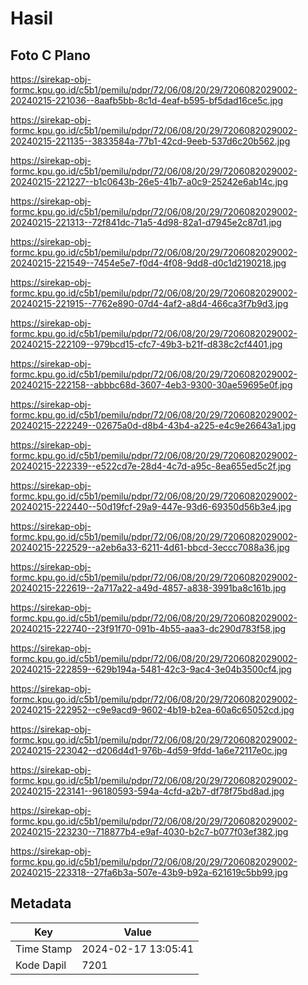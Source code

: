 # Hasil

## Foto C Plano

https://sirekap-obj-formc.kpu.go.id/c5b1/pemilu/pdpr/72/06/08/20/29/7206082029002-20240215-221036--8aafb5bb-8c1d-4eaf-b595-bf5dad16ce5c.jpg

https://sirekap-obj-formc.kpu.go.id/c5b1/pemilu/pdpr/72/06/08/20/29/7206082029002-20240215-221135--3833584a-77b1-42cd-9eeb-537d6c20b562.jpg

https://sirekap-obj-formc.kpu.go.id/c5b1/pemilu/pdpr/72/06/08/20/29/7206082029002-20240215-221227--b1c0643b-26e5-41b7-a0c9-25242e6ab14c.jpg

https://sirekap-obj-formc.kpu.go.id/c5b1/pemilu/pdpr/72/06/08/20/29/7206082029002-20240215-221313--72f841dc-71a5-4d98-82a1-d7945e2c87d1.jpg

https://sirekap-obj-formc.kpu.go.id/c5b1/pemilu/pdpr/72/06/08/20/29/7206082029002-20240215-221549--7454e5e7-f0d4-4f08-9dd8-d0c1d2190218.jpg

https://sirekap-obj-formc.kpu.go.id/c5b1/pemilu/pdpr/72/06/08/20/29/7206082029002-20240215-221915--7762e890-07d4-4af2-a8d4-466ca3f7b9d3.jpg

https://sirekap-obj-formc.kpu.go.id/c5b1/pemilu/pdpr/72/06/08/20/29/7206082029002-20240215-222109--979bcd15-cfc7-49b3-b21f-d838c2cf4401.jpg

https://sirekap-obj-formc.kpu.go.id/c5b1/pemilu/pdpr/72/06/08/20/29/7206082029002-20240215-222158--abbbc68d-3607-4eb3-9300-30ae59695e0f.jpg

https://sirekap-obj-formc.kpu.go.id/c5b1/pemilu/pdpr/72/06/08/20/29/7206082029002-20240215-222249--02675a0d-d8b4-43b4-a225-e4c9e26643a1.jpg

https://sirekap-obj-formc.kpu.go.id/c5b1/pemilu/pdpr/72/06/08/20/29/7206082029002-20240215-222339--e522cd7e-28d4-4c7d-a95c-8ea655ed5c2f.jpg

https://sirekap-obj-formc.kpu.go.id/c5b1/pemilu/pdpr/72/06/08/20/29/7206082029002-20240215-222440--50d19fcf-29a9-447e-93d6-69350d56b3e4.jpg

https://sirekap-obj-formc.kpu.go.id/c5b1/pemilu/pdpr/72/06/08/20/29/7206082029002-20240215-222529--a2eb6a33-6211-4d61-bbcd-3eccc7088a36.jpg

https://sirekap-obj-formc.kpu.go.id/c5b1/pemilu/pdpr/72/06/08/20/29/7206082029002-20240215-222619--2a717a22-a49d-4857-a838-3991ba8c161b.jpg

https://sirekap-obj-formc.kpu.go.id/c5b1/pemilu/pdpr/72/06/08/20/29/7206082029002-20240215-222740--23f91f70-091b-4b55-aaa3-dc290d783f58.jpg

https://sirekap-obj-formc.kpu.go.id/c5b1/pemilu/pdpr/72/06/08/20/29/7206082029002-20240215-222859--629b194a-5481-42c3-9ac4-3e04b3500cf4.jpg

https://sirekap-obj-formc.kpu.go.id/c5b1/pemilu/pdpr/72/06/08/20/29/7206082029002-20240215-222952--c9e9acd9-9602-4b19-b2ea-60a6c65052cd.jpg

https://sirekap-obj-formc.kpu.go.id/c5b1/pemilu/pdpr/72/06/08/20/29/7206082029002-20240215-223042--d206d4d1-976b-4d59-9fdd-1a6e72117e0c.jpg

https://sirekap-obj-formc.kpu.go.id/c5b1/pemilu/pdpr/72/06/08/20/29/7206082029002-20240215-223141--96180593-594a-4cfd-a2b7-df78f75bd8ad.jpg

https://sirekap-obj-formc.kpu.go.id/c5b1/pemilu/pdpr/72/06/08/20/29/7206082029002-20240215-223230--718877b4-e9af-4030-b2c7-b077f03ef382.jpg

https://sirekap-obj-formc.kpu.go.id/c5b1/pemilu/pdpr/72/06/08/20/29/7206082029002-20240215-223318--27fa6b3a-507e-43b9-b92a-621619c5bb99.jpg


## Metadata

| Key        | Value               |
| ---------- | ------------------- |
| Time Stamp | 2024-02-17 13:05:41 |
| Kode Dapil | 7201                |



